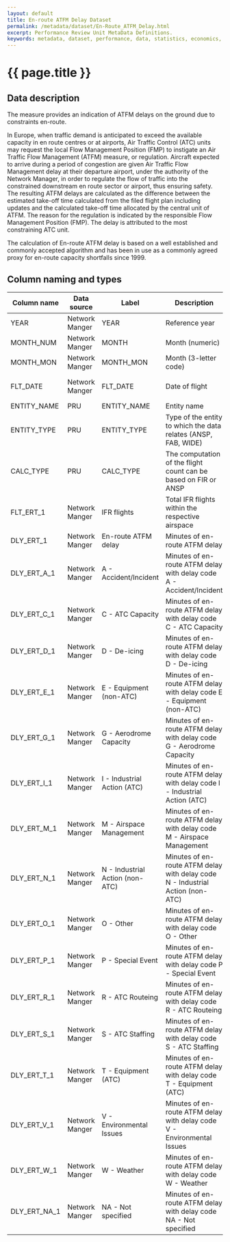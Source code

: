 ```yaml
---
layout: default
title: En-route ATFM Delay Dataset
permalink: /metadata/dataset/En-Route_ATFM_Delay.html
excerpt: Performance Review Unit MetaData Definitions.
keywords: metadata, dataset, performance, data, statistics, economics, air transport, flights, europe, cost efficiency
---
```

# {{ page.title }}

## Data description
The measure provides an indication of ATFM delays on the ground due to constraints en-route.

In Europe, when traffic demand is anticipated to exceed the available capacity in en route centres
or at airports, Air Traffic Control (ATC) units may request the local Flow Management Position (FMP)
to instigate an Air Traffic Flow Management (ATFM) measure, or regulation.
Aircraft expected to arrive during a period of congestion are given Air Traffic Flow Management
delay at their departure airport, under the authority of the Network Manager,
in order to regulate the flow of traffic into the constrained downstream en route sector or airport,
thus ensuring safety.
The resulting ATFM delays are calculated as the difference between the estimated take-off time
calculated from the filed flight plan including updates and the calculated take-off time allocated
by the central unit of ATFM.
The reason for the regulation is indicated by the responsible Flow Management Position (FMP).
The delay is attributed to the most constraining ATC unit.

The calculation of En-route ATFM delay is based on a well established and commonly accepted
algorithm and has been in use as a commonly agreed proxy for en-route capacity shortfalls since 1999.

## Column naming and types

| Column name  | Data source    | Label                           |  Description                                                                   | Example    |
|--------------|----------------|---------------------------------|--------------------------------------------------------------------------------|------------|
| YEAR         | Network Manger | YEAR                            | Reference year                                                                 | 2015       |
| MONTH_NUM    | Network Manger | MONTH                           | Month (numeric)                                                                | 3          |
| MONTH_MON    | Network Manger | MONTH_MON                       | Month (3-letter code)                                                          | MAR        |
| FLT_DATE     | Network Manger | FLT_DATE                        | Date of flight                                                                 | 17-Mar-2015 |
| ENTITY_NAME  | PRU            | ENTITY_NAME                     | Entity name                                                                    | FAB CE     |
| ENTITY_TYPE  | PRU            | ENTITY_TYPE                     | Type of the entity to which the data relates (ANSP, FAB, WIDE)                 | FAB        |
| CALC_TYPE    | PRU            | CALC_TYPE                       | The computation of the flight count can be based on FIR or ANSP                | ANSP       |
| FLT_ERT_1    | Network Manger | IFR flights                     | Total IFR flights within the respective airspace                               | 3853       |
| DLY_ERT_1    | Network Manger | En-route ATFM delay             | Minutes of en-route ATFM delay                                                 | 0          |
| DLY_ERT_A_1  | Network Manger | A - Accident/Incident           | Minutes of en-route ATFM delay with delay code A - Accident/Incident           | 0          |
| DLY_ERT_C_1  | Network Manger | C - ATC Capacity                | Minutes of en-route ATFM delay with delay code C - ATC Capacity                | 0          |
| DLY_ERT_D_1  | Network Manger | D - De-icing                    | Minutes of en-route ATFM delay with delay code D - De-icing                    | 0          |
| DLY_ERT_E_1  | Network Manger | E - Equipment (non-ATC)         | Minutes of en-route ATFM delay with delay code E - Equipment (non-ATC)         | 0          |
| DLY_ERT_G_1  | Network Manger | G - Aerodrome Capacity          | Minutes of en-route ATFM delay with delay code G - Aerodrome Capacity          | 0          |
| DLY_ERT_I_1  | Network Manger | I - Industrial Action (ATC)     | Minutes of en-route ATFM delay with delay code I - Industrial Action (ATC)     | 0          |
| DLY_ERT_M_1  | Network Manger | M - Airspace Management         | Minutes of en-route ATFM delay with delay code M - Airspace Management         | 0          |
| DLY_ERT_N_1  | Network Manger | N - Industrial Action (non-ATC) | Minutes of en-route ATFM delay with delay code N - Industrial Action (non-ATC) | 0          |
| DLY_ERT_O_1  | Network Manger | O - Other                       | Minutes of en-route ATFM delay with delay code O - Other                       | 0          |
| DLY_ERT_P_1  | Network Manger | P - Special Event               | Minutes of en-route ATFM delay with delay code P - Special Event               | 0          |
| DLY_ERT_R_1  | Network Manger | R - ATC Routeing                | Minutes of en-route ATFM delay with delay code R - ATC Routeing                | 0          |
| DLY_ERT_S_1  | Network Manger | S - ATC Staffing                | Minutes of en-route ATFM delay with delay code S - ATC Staffing                | 0          |
| DLY_ERT_T_1  | Network Manger | T - Equipment (ATC)             | Minutes of en-route ATFM delay with delay code T - Equipment (ATC)             | 0          |
| DLY_ERT_V_1  | Network Manger | V - Environmental Issues        | Minutes of en-route ATFM delay with delay code V - Environmental Issues        | 0          |
| DLY_ERT_W_1  | Network Manger | W - Weather                     | Minutes of en-route ATFM delay with delay code W - Weather                     | 0          |
| DLY_ERT_NA_1 | Network Manger | NA - Not specified              | Minutes of en-route ATFM delay with delay code NA - Not specified              | 0          |
